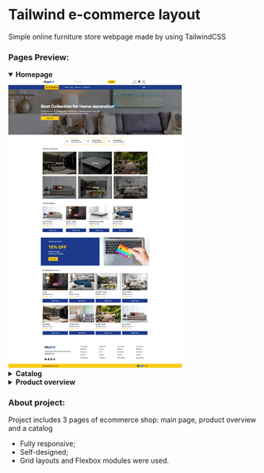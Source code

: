 # Tailwind e-commerce layout

Simple online furniture store webpage made by using TailwindCSS

### Pages Preview:

<details open="true"><summary><strong>Homepage</strong></summary>
<img width="350px" src="./assets/images/main-page-screenshot.png" alt="Homepage">
</details>

<details><summary><strong>Catalog</strong></summary>
<img width="350px" src="assets/images/catalog-screenshot.png" alt="Catalog">
</details>

<details><summary><strong>Product overview</strong></summary>
<img width="350px" src="assets/images/product-overview-screenshot.png" alt="Product overview">
</details>
  
### About project:

Project includes 3 pages of ecommerce shop: main page, product overview and a catalog

- Fully responsive;
- Self-designed;
- Grid layouts and Flexbox modules were used.
